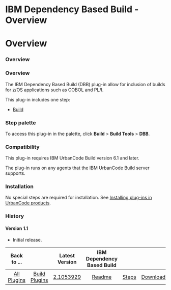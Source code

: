 
IBM Dependency Based Build - Overview
=====================================

# Overview


### Overview




### Overview

The IBM Dependency Based Build (DBB) plug-in allow for inclusion of builds for z/OS applications such as COBOL and PL/I.

This plug-in includes one step:

* [Build](https://urbancode.github.io/IBM-UCx-PLUGIN-DOCS/UCB/ibm-dbb/steps.html#build)


### Step palette

To access this plug-in in the palette, click **Build** > **Build Tools** > **DBB**.

### Compatibility

This plug-in requires IBM UrbanCode Build version 6.1 and later.

The plug-in runs on any agents that the IBM UrbanCode Build server supports.

### Installation

No special steps are required for installation. See [Installing plug-ins in UrbanCode products](https://community.ibm.com/community/user/wasdevops/blogs/laurel-dickson-bull1/2022/06/13/install-plugins).

### History

#### Version 1.1

* Initial release.

|Back to ...||Latest Version|IBM Dependency Based Build |||
| :---: | :---: | :---: | :---: | :---: | :---: |
|[All Plugins](../../index.md)|[Build Plugins](../README.md)|[2.1053929](https://raw.githubusercontent.com/UrbanCode/IBM-UCB-PLUGINS/main/files/ibm-dbb/ibm-dbb-2.1053929.zip)|[Readme](README.md)|[Steps](steps.md)|[Downloads](downloads.md)|
